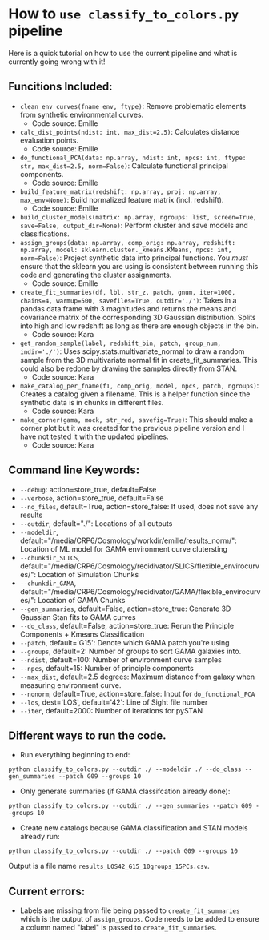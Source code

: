 # How to `use classify_to_colors.py` pipeline

Here is a quick tutorial on how to use the current pipeline and what is currently going wrong with it!

## Funcitions Included:
- `clean_env_curves(fname_env, ftype)`: Remove problematic elements from synthetic environmental curves.
    - Code source: Emille
- `calc_dist_points(ndist: int, max_dist=2.5)`: Calculates distance evaluation points.
    - Code source: Emille
- `do_functional_PCA(data: np.array, ndist: int, npcs: int, ftype: str, max_dist=2.5, norm=False)`: Calculate functional principal components.
    - Code source: Emille
-  `build_feature_matrix(redshift: np.array, proj: np.array, max_env=None)`: Build normalized feature matrix (incl. redshift).
    - Code source: Emille
- `build_cluster_models(matrix: np.array, ngroups: list, screen=True, save=False, output_dir=None)`: Perform cluster and save models and classifications.
- `assign_groups(data: np.array, comp_orig: np.array, redshift: np.array, model: sklearn.cluster._kmeans.KMeans, npcs: int, norm=False)`:   Project synthetic data into principal functions. You _must_ ensure that the sklearn you are using is consistent between running this code and generating the cluster assignments.
    - Code source: Emille
-  `create_fit_summaries(df, lbl, str_z, patch, gnum, iter=1000, chains=4, warmup=500, savefiles=True, outdir='./')`:  Takes in a pandas data frame with 3 magnitudes and returns the means and covariance matrix of the corresponding 3D Gaussian distribution. Splits into high and low redshift as long as there are enough objects in the bin.
    - Code source: Kara
- `get_random_sample(label, redshift_bin, patch, group_num, indir='./')`: Uses scipy.stats.multivariate_normal to draw a random sample from the 3D multivariate normal fit in create_fit_summaries. This could also be redone by drawing the samples directly from STAN.
    - Code source: Kara
- `make_catalog_per_fname(f1, comp_orig, model, npcs, patch, ngroups)`: Creates a catalog given a filename. This is a helper function since the synthetic data is in chunks in different files.
    - Code source: Kara
- `make_corner(gama, mock, str_red, savefig=True)`: This should make a corner plot but it was created for the previous pipeline version and I have not tested it with the updated pipelines.
    - Code source: Kara
        
        
## Command line Keywords:
- `--debug`:  action=store_true, default=False
- `--verbose`, action=store_true, default=False
- `--no_files`,  default=True, action=store_false: If used, does not save any results
- `--outdir`, default="./": Locations of all outputs
- `--modeldir`, default="/media/CRP6/Cosmology/workdir/emille/results_norm/": Location of ML model for GAMA environment curve clutersting
- `--chunkdir_SLICS`, default="/media/CRP6/Cosmology/recidivator/SLICS/flexible_envirocurves/":  Location of Simulation Chunks
- `--chunkdir_GAMA`, default="/media/CRP6/Cosmology/recidivator/GAMA/flexible_envirocurves/": Location of GAMA Chunks
- `--gen_summaries`, default=False, action=store_true: Generate 3D Gaussian Stan fits to GAMA curves
- `--do_class`, default=False, action=store_true: Rerun the Principle Components + Kmeans Classification
- `--patch`, default='G15': Denote which GAMA patch you're using
- `--groups`, default=2: Number of groups to sort GAMA galaxies into.
- `--ndist`, default=100: Number of environment curve samples
- `--npcs`, default=15: Number of principle components
- `--max_dist`, default=2.5 degrees: Maximum distance from galaxy when measuring environment curve.
- `--nonorm`, default=True, action=store_false: Input for `do_functional_PCA`
- `--los`, dest='LOS', default='42': Line of Sight file number
- `--iter`, default=2000: Number of iterations for pySTAN

## Different ways to run the code.
- Run everything beginning to end:

`python classify_to_colors.py --outdir ./ --modeldir ./ --do_class --gen_summaries --patch G09 --groups 10`

- Only generate summaries (if GAMA classifcation already done):

`python classify_to_colors.py --outdir ./ --gen_summaries --patch G09 --groups 10`

- Create new catalogs because GAMA classification and STAN models already run:

`python classify_to_colors.py --outdir ./ --patch G09 --groups 10`

Output is a file name `results_LOS42_G15_10groups_15PCs.csv`.

## Current errors:
- Labels are missing from file being passed to `create_fit_summaries` which is the output of `assign_groups`. Code needs to be added to ensure a column named "label" is passed to `create_fit_summaries`.

